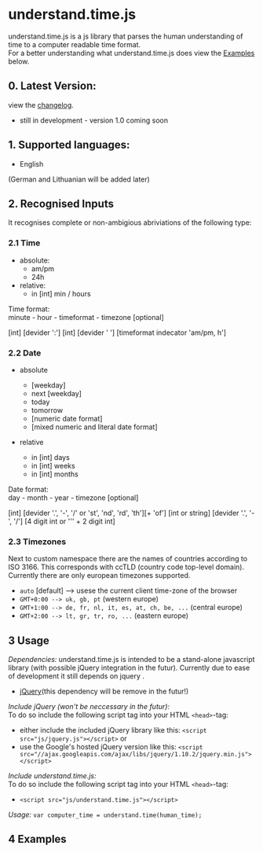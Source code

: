 understand.time.js
====================

understand.time.js is a js library that parses the human understanding of time to a computer readable time format.  
For a better understanding what understand.time.js does view the [Examples](#3-examples) below.

## 0. Latest Version:
 view the [changelog](https://github.com/vilnius-leopold/understand.time.js/blob/master/CHANGELOG.md).  
 * still in development - version 1.0 coming soon

## 1. Supported languages: 
* English

(German and Lithuanian will be added later)

## 2. Recognised Inputs

It recognises complete or non-ambigious abriviations of the following type:

### 2.1 Time
* absolute:
	- am/pm
	- 24h
* relative:
	- in [int] min / hours

Time format:  
minute - hour - timeformat - timezone [optional]

[int] [devider ':'] [int] [devider ' '] [timeformat indecator 'am/pm, h']


### 2.2 Date
* absolute
	- [weekday]
	- next [weekday]
	- today
	- tomorrow
	- [numeric date format]
	- [mixed numeric and literal date format]

* relative
	- in [int] days
	- in [int] weeks
	- in [int] months

Date format:  
day - month - year - timezone [optional]  

[int] [devider '.', '-', '/' or 'st', 'nd', 'rd', 'th'][+ 'of'] [int or string] [devider '.', '-', '/'] [4 digit int or ''' + 2 digit int]

### 2.3 Timezones
Next to custom namespace there are the names of countries according to ISO 3166. This corresponds with ccTLD (country code top-level domain).    
Currently there are only european timezones supported.  

* `auto` [default] --> usese the current client time-zone of the browser
* `GMT+0:00 --> uk, gb, pt` (western europe)
* `GMT+1:00 --> de, fr, nl, it, es, at, ch, be, ...` (central europe)
* `GMT+2:00 --> lt, gr, tr, ro, ...` (eastern europe)

## 3 Usage
*Dependencies:*
understand.time.js is intended to be a stand-alone javascript library (with possible jQuery integration in the futur).
Currently due to ease of development it still depends on jquery .    
* [jQuery](http://jquery.com/)(this dependency will be remove in the futur!)
  
*Include jQuery (won't be neccessary in the futur):*  
To do so include the following script tag into your HTML `<head>`-tag:  
* either include the included jQuery library like this:  `<script src="js/jquery.js"></script>` or
* use the Google's hosted jQuery version like this:  `<script src="//ajax.googleapis.com/ajax/libs/jquery/1.10.2/jquery.min.js"></script>`
  
*Include understand.time.js:*  
To do so include the following script tag into your HTML `<head>`-tag:  
* `<script src="js/understand.time.js"></script>`

*Usage:*
`var computer_time = understand.time(human_time);`

## 4 Examples